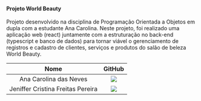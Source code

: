 <h4> Projeto World Beauty </h4>

Projeto desenvolvido na disciplina de Programação Orientada a Objetos em dupla com a estudante Ana Carolina. Neste projeto, foi realizado uma aplicação web (react) juntamente com a estruturação no back-end (typescript e banco de dados) para tornar viável o gerenciamento de registros e cadastro de clientes, serviços e produtos do salão de beleza World Beauty.

| Nome | GitHub | 
|:-----:|:----------:|
| Ana Carolina das Neves | <a href="https://github.com/AnaCarolinaNeves/P.O.O" target="_blanck"><img src = "https://img.shields.io/badge/GitHub-100000?style=for-the-badge&logo=github&logoColor=white" target="_blank"></a>
| Jeniffer Cristina Freitas Pereira | <a href="https://github.com/Jennyads/Projetos_POO" target="_blanck"><img src = "https://img.shields.io/badge/GitHub-100000?style=for-the-badge&logo=github&logoColor=white" target="_blank"></a>

